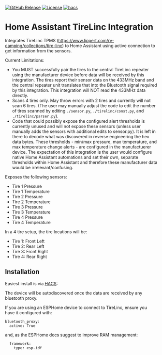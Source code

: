 [![GitHub Release](https://img.shields.io/github/release/k3vmcd/ha-tirelinc.svg?style=flat-square)](https://github.com/k3vmcd/ha-tirelinc/releases)
[![License](https://img.shields.io/github/license/k3vmcd/ha-tirelinc.svg?style=flat-square)](LICENSE)
[![hacs](https://img.shields.io/badge/HACS-default-orange.svg?style=flat-square)](https://hacs.xyz)


# Home Assistant TireLinc Integration
Integrates TireLinc TPMS (https://www.lippert.com/rv-camping/collections/tire-linc) to Home Assistant using active connection to get information from the sensors.

Current Limitations:
 - You MUST successfully pair the tires to the central TireLinc repeater using the manufacturer device before data will be received by this integration. The tires report their sensor data on the 433MHz band and the central repeater unit translates that into the Bluetooth signal required by this integration. This integration will NOT read the 433MHz data directly.
 - Scans 4 tires only. May throw errors with 2 tires and currently will not scan 6 tires. (The user may manually adjust the code to edit the number of tires scanned by editing `./sensor.py`, `./tirelinc/const.py`, and `./tirelinc/parser.py`).
 - Code that could possibly expose the configured alert thresholds is currently unused and will not expose these sensors (unless user manually adds the sensors with additional edits to sensor.py). It is left in there to decode what was discovered in reverse engineering the hex data bytes. These thresholds - min/max pressure, max temperature, and max temperature change alerts - are configured in the manufactuerer device. The expectation of this integration is the user would configure native Home Assistant automations and set their own, separate thresholds within Home Assistant and therefore these manufacturer data would be irrelevant/confusing.
 

Exposes the following sensors:
 - Tire 1 Pressure
 - Tire 1 Temperature
 - Tire 2 Pressure
 - Tire 2 Temperature
 - Tire 3 Pressure
 - Tire 3 Temperature
 - Tire 4 Pressure
 - Tire 4 Temperature

In a 4 tire setup, the tire locations will be:
 - Tire 1: Front Left
 - Tire 2: Rear Left
 - Tire 3: Front Right
 - Tire 4: Rear Right

## Installation

Easiest install is via [HACS](https://hacs.xyz/):

<!-- [![Open your Home Assistant instance and open a repository inside the Home Assistant Community Store.](https://my.home-assistant.io/badges/hacs_repository.svg)](https://my.home-assistant.io/redirect/hacs_repository/?owner=k3vmcd&repository=tirelinc&category=integration)

`HACS -> Explore & Add Repositories -> TireLinc` -->

The device will be autodiscovered once the data are received by any bluetooth proxy.

If you are using an ESPHome device to connect to TireLinc, ensure you have it configured with:

```
bluetooth_proxy:
  active: True
```
and, as the ESPHome docs suggest to improve RAM management:
```
  framework:
    type: esp-idf
```
